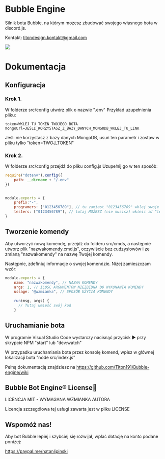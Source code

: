 # Bubble Engine

Silnik bota Bubble, na którym możesz zbudować swojego własnego bota
w discord.js.

Kontakt: titondesign.kontakt@gmail.com

[![](https://bubble.tk/bubble.png)](https://bubble.tk)

# Dokumentacja

## Konfiguracja

### Krok 1.
W folderze src/config utwórz plik o nazwie ".env"
Przykład uzupełnienia pliku:

```env
token=WKLEJ_TU_TOKEN_TWOJEGO_BOTA
mongoUrl=JEŚLI_KORZYSTASZ_Z_BAZY_DANYCH_MONGODB_WKLEJ_TU_LINK
```

Jeśli nie korzystasz z bazy danych MongoDB, usuń ten parametr i zostaw
w pliku tylko "token=TWOJ_TOKEN"

### Krok 2.
W folderze src/config przejdź do pliku config.js
Uzupełnij go w ten sposób:

```js
require("dotenv").config({
    path: __dirname + "/.env"
})
    

module.exports = {
    prefix:"-",
    programers: ["0123456789"], // tu zamiast "0123456789" wklej swoje ID i/lub ID innych osób które mają mieć pełną kontrolę nad botem!
    testers: ["0123456789"], // tutaj MOŻESZ (nie musisz) wkleić id "testerów" Twojego bota. Ich uprawnienia będa ograniczone
}

```

## Tworzenie komendy

Aby utworzyć nową komendę, przejdź do folderu src/cmds, a następnie utworz
plik "nazwakomendy.cmd.js", oczywiście bez cudzysłowów i ze zmianą "nazwakomendy"
na nazwę Twojej komendy.

Następnie, zdefiniuj informacje o swojej komendzie. Niżej zamieszczam wzór:

```js
module.exports = {
    name: "nazwakomendy", // NAZWA KOMENDY
    args: 1, // ILOSC ARGUMENTOW NIEZBĘDNA DO WYKONANIA KOMENDY
    ussage: "@wzmianka", // SPOSÓB UŻYCIA KOMENDY
    
    run(msg, args) {
      // Tutaj umieść swój kod
    }
```

## Uruchamianie bota

W programie Visual Studio Code wystarczy nacisnąć przycisk ▶ przy skrypcie NPM "start"
lub "dev:watch"

W przypadku uruchamiania bota przez konsolę komend, wpisz w głównej lokalizacji bota
"node src/index.js"

Pełną dokumentacją znajdziesz na https://github.com/Titon191/Bubble-engine/wiki

Bubble Bot Engine® License🔰
--------------------------------------------------------------------------------------
LICENCJA MIT - WYMAGANA WZMIANKA AUTORA

Licencja szczegółowa tej usługi zawarta jest w pliku LICENSE


Wspomóż nas!
-------------------------------------------------------------------------------------
Aby bot Bubble lepiej i szybciej się rozwijał, wpłać dotację na konto podane
poniżej:

https://paypal.me/natanlipinski
